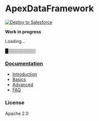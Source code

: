 # ApexDataFramework

<a href="https://githubsfdeploy.herokuapp.com?owner=benahm&repo=ApexDataFramework">
  <img alt="Deploy to Salesforce"
       src="https://raw.githubusercontent.com/afawcett/githubsfdeploy/master/deploy.png">
</a>

 **Work in progress**
 
 Loading…
 
█▒▒▒▒▒▒▒▒▒

### [Documentation](/docs/README.md)
* [Introduction](/docs/INTRO.md)
* [Basics](/docs/basics/README.md)
* [Advanced](/docs/advanced/README.md)
* [FAQ](/docs/FAQ.md)

### License

Apache 2.0

